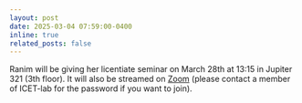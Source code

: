 ```yaml
---
layout: post
date: 2025-03-04 07:59:00-0400
inline: true
related_posts: false
---
```


Ranim will be giving her licentiate seminar on March 28th at 13:15 in Jupiter 321 (3th floor).
It will also be streamed on [Zoom](https://chalmers.zoom.us/j/61316876640?from=addon) (please contact a member of ICET-lab for the password if you want to join).